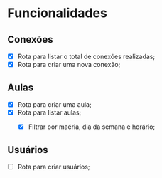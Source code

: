 # Funcionalidades

## Conexões

-[x] Rota para listar o total de conexões realizadas;
-[x] Rota para criar uma nova conexão;

## Aulas
-[x] Rota para criar uma aula;
-[x] Rota para listar aulas;
    -[x] Filtrar por maéria, dia da semana e horário;


## Usuários
-[ ] Rota para criar usuários;